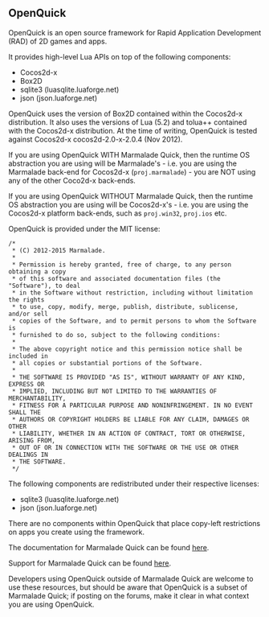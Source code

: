 OpenQuick
---------

OpenQuick is an open source framework for Rapid Application Development (RAD) of 2D games and apps.

It provides high-level Lua APIs on top of the following components:
- Cocos2d-x
- Box2D
- sqlite3 (luasqlite.luaforge.net)
- json (json.luaforge.net)

OpenQuick uses the version of Box2D contained within the Cocos2d-x distribution. It also uses the versions of Lua (5.2) and tolua++ contained with the Cocos2d-x distribution. At the time of writing, OpenQuick is tested against Cocos2d-x cocos2d-2.0-x-2.0.4 (Nov 2012).

If you are using OpenQuick WITH Marmalade Quick, then the runtime OS abstraction you are using will be Marmalade's - i.e. you are using the Marmalade back-end for Cocos2d-x (`proj.marmalade`) - you are NOT using any of the other Coco2d-x back-ends.

If you are using OpenQuick WITHOUT Marmalade Quick, then the runtime OS abstraction you are using will be Cocos2d-x's - i.e. you are using the Cocos2d-x platform back-ends, such as `proj.win32`, `proj.ios` etc.

OpenQuick is provided under the MIT license:

```
/*
 * (C) 2012-2015 Marmalade.
 * 
 * Permission is hereby granted, free of charge, to any person obtaining a copy
 * of this software and associated documentation files (the "Software"), to deal
 * in the Software without restriction, including without limitation the rights
 * to use, copy, modify, merge, publish, distribute, sublicense, and/or sell
 * copies of the Software, and to permit persons to whom the Software is
 * furnished to do so, subject to the following conditions:
 * 
 * The above copyright notice and this permission notice shall be included in
 * all copies or substantial portions of the Software.
 * 
 * THE SOFTWARE IS PROVIDED "AS IS", WITHOUT WARRANTY OF ANY KIND, EXPRESS OR
 * IMPLIED, INCLUDING BUT NOT LIMITED TO THE WARRANTIES OF MERCHANTABILITY,
 * FITNESS FOR A PARTICULAR PURPOSE AND NONINFRINGEMENT. IN NO EVENT SHALL THE
 * AUTHORS OR COPYRIGHT HOLDERS BE LIABLE FOR ANY CLAIM, DAMAGES OR OTHER
 * LIABILITY, WHETHER IN AN ACTION OF CONTRACT, TORT OR OTHERWISE, ARISING FROM,
 * OUT OF OR IN CONNECTION WITH THE SOFTWARE OR THE USE OR OTHER DEALINGS IN
 * THE SOFTWARE.
 */
```

The following components are redistributed under their respective licenses:
- sqlite3 (luasqlite.luaforge.net)
- json (json.luaforge.net)

There are no components within OpenQuick that place copy-left restrictions on apps you create using the framework.

The documentation for Marmalade Quick can be found [here](http://docs.madewithmarmalade.com/display/MD/Marmalade+Quick).

Support for Marmalade Quick can be found [here](https://answers.madewithmarmalade.com/spaces/92/index.html).

Developers using OpenQuick outside of Marmalade Quick are welcome to use these resources, but should be aware that OpenQuick is a subset of Marmalade Quick; if posting on the forums, make it clear in what context you are using OpenQuick.
